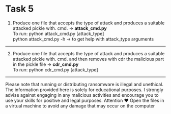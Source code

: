 # Task 5
1. Produce one file that accepts the type of attack and produces a suitable attacked pickle with. cmd. -> **attack_cmd.py**  
To run:
python attack_cmd.py [attack_type]  
python attack_cmd.py -h -> to get help with attack_type arguments  

---

2. Produce one file that accepts the type of attack and produces a suitable attacked pickle with. cmd. and then removes with cdr the malicious part in the pickle file -> **cdr_cmd.py**  
To run:
python cdr_cmd.py [attack_type]

---
Please note that running or distributing ransomware is illegal and unethical. The information provided here is solely for educational purposes. I strongly advise against engaging in any malicious activities and encourage you to use your skills for positive and legal purposes.
Attention ♥ Open the files in a virtual machine to avoid any damage that may occur on the computer
